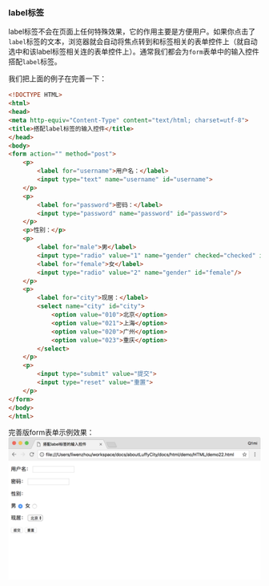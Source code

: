 ### label标签

label标签不会在页面上任何特殊效果，它的作用主要是方便用户。如果你点击了`label`标签的文本，浏览器就会自动将焦点转到和标签相关的表单控件上（就自动选中和该label标签相关连的表单控件上）。通常我们都会为`form`表单中的输入控件搭配`label`标签。

我们把上面的例子在完善一下：

```html
<!DOCTYPE HTML>
<html>
<head>
<meta http-equiv="Content-Type" content="text/html; charset=utf-8">
<title>搭配label标签的输入控件</title>
</head>
<body>
<form action="" method="post">
    <p>
        <label for="username">用户名：</label>
        <input type="text" name="username" id="username">
    </p>
    <p>
        <label for="password">密码：</label>
        <input type="password" name="password" id="password">
    </p>
    <p>性别：</p>
    <p>
        <label for="male">男</label>
        <input type="radio" value="1" name="gender" checked="checked" id="male"/>
        <label for="female">女</label>
        <input type="radio" value="2" name="gender" id="female"/>
    </p>
    <p>
        <label for="city">现居：</label>
        <select name="city" id="city">
            <option value="010">北京</option>
            <option value="021">上海</option>
            <option value="020">广州</option>
            <option value="023">重庆</option>
        </select>
    </p>
    <p>
        <input type="submit" value="提交">
        <input type="reset" value="重置">
    </p>
</form>
</body>
</html>
```

完善版form表单示例效果：
![form表单效果](/assets/chapter9/html/HTML_25.png)
